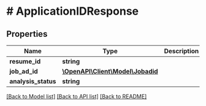 # # ApplicationIDResponse

## Properties

Name | Type | Description | Notes
------------ | ------------- | ------------- | -------------
**resume_id** | **string** |  |
**job_ad_id** | [**\OpenAPI\Client\Model\Jobadid**](Jobadid.md) |  |
**analysis_status** | **string** |  |

[[Back to Model list]](../../README.md#models) [[Back to API list]](../../README.md#endpoints) [[Back to README]](../../README.md)
